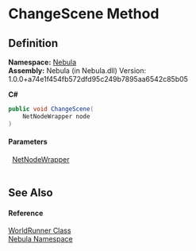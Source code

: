 # ChangeScene Method




## Definition
**Namespace:** <a href="N_Nebula">Nebula</a>  
**Assembly:** Nebula (in Nebula.dll) Version: 1.0.0+a74e1f454fb572dfd95c249b7895aa6542c85b05

**C#**
``` C#
public void ChangeScene(
	NetNodeWrapper node
)
```



#### Parameters
<dl><dt>  <a href="T_Nebula_NetNodeWrapper">NetNodeWrapper</a></dt><dd> </dd></dl>

## See Also


#### Reference
<a href="T_Nebula_WorldRunner">WorldRunner Class</a>  
<a href="N_Nebula">Nebula Namespace</a>  
